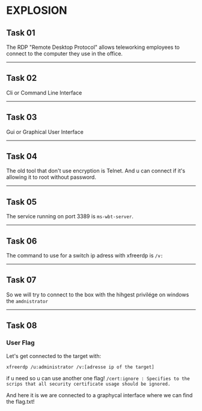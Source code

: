 # EXPLOSION 

## Task 01

The RDP "Remote Desktop Protocol" allows teleworking employees to connect to the computer they use in the office.

---
## Task 02

Cli or Command Line Interface

---
## Task 03

Gui or Graphical User Interface

---
## Task 04

The old tool that don't use encryption is Telnet. And u can connect if it's allowing it to root without password.

---
## Task 05

The service running on port 3389 is `ms-wbt-server`.

---
## Task 06 

The command to use for a switch ip adress with xfreerdp is `/v:`

---
## Task 07

So we will try to connect to the box with the hihgest privilége on windows the `amdnistrator`

---
## Task 08

### User Flag

Let's get connected to the target with:

```bash
xfreerdp /u:administrator /v:[adresse ip of the target]
```
if u need so u can use another one flag! `/cert:ignore : Specifies to the scrips that all security certificate usage should be ignored.`

And here it is we are connected to a graphycal interface where we can find the flag.txt!  